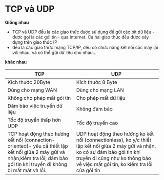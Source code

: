 # TCP và UDP
**Giống nhau**
- TCP và UDP đều là các giao thức được sử dụng để gửi các bit dữ liệu - được gọi là các gói tin - qua Internet. Cả hai giao thức đều được xây dựng trên giao thức IP 
-  đều là các giao thức mạng TCP/IP, đều có chức năng kết nối các máy lại với nhau, và có thể gửi dữ liệu cho nhau...

**khác nhau** 

|TCP  | UDP |
| ------ | ------ |
|Kích thước 20Byte| Kích thước 8 Byte|
| Dùng cho mạng WAN | Dùng cho mạng LAN |
| Không cho phép mất gói tin |Cho phép mất dữ liệu|
| Đảm bảo việc truyền dữ liệu | Không đảm bảo |
| Tốc độ truyền thấp hơn UDP |Tốc độ truyền cao |
| TCP hoạt động theo hướng kết nối (connection-oriented)- yêu cầ thiết lập kết nối giữa 2 máy gửi và nhận,kiểm tra lỗi, đảm bảo gói tin khi truyền đi không bị mất mát và lỗi.|UDP hoạt động theo hướng ko kết nối (connectionless), ko y/c thiết lập kết nối giữa 2 máy gửi và nhận, ko có sự đảm bảo gói tin khi truyền đi cũng như ko thông báo về việc mất gói tin, ko kiểm tra lỗi của gói tin |

